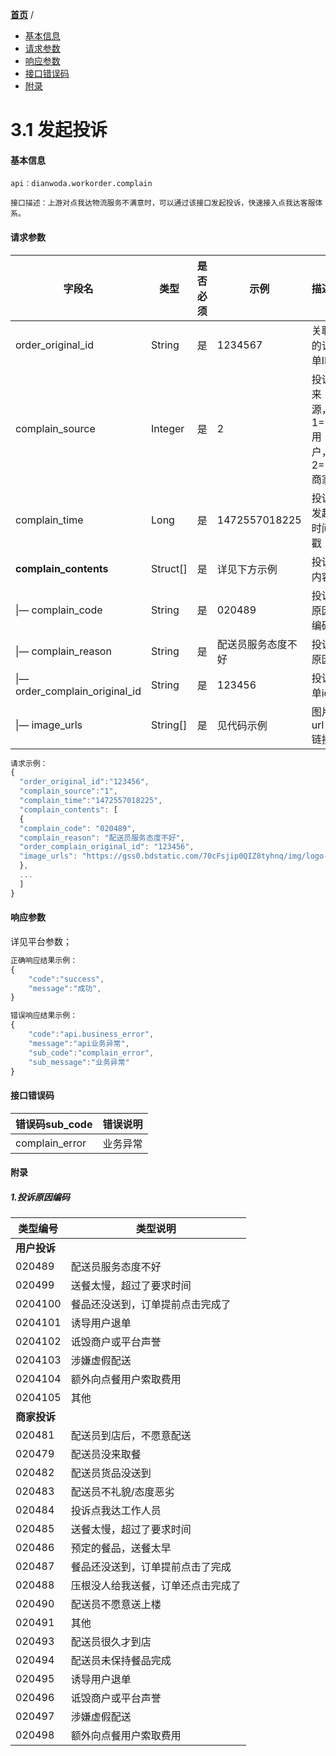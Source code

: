 [**首页**](https://open.dianwoda.com/) /


- <a href="#基本信息">基本信息</a>
- <a href="#请求参数">请求参数</a>
- <a href="#响应参数">响应参数</a>
- <a href="#接口错误码">接口错误码</a>
- <a href="#附录">附录</a>


# 3.1 发起投诉

#### 基本信息
```
api：dianwoda.workorder.complain

接口描述：上游对点我达物流服务不满意时，可以通过该接口发起投诉，快速接入点我达客服体系。

```

#### 请求参数
|字段名 | 类型 | 是否必须 | 示例 | 描述|
|---|---|---|---|---|
|order_original_id|String|是|1234567|关联的订单ID|
|complain_source|Integer|是|2|投诉来源，1=用户，2=商家|
|complain_time|Long|是|1472557018225|投诉发起时间戳|
|**complain_contents**|Struct[]|是|详见下方示例|投诉内容|
|&#124;— complain_code|String|是|020489|投诉原因编码|
|&#124;— complain_reason|String|是|配送员服务态度不好|投诉原因|
|&#124;— order_complain_original_id|String|是|123456|投诉单id|
|&#124;— image_urls|String[]|是|见代码示例|图片url链接|

```javascript
请求示例：
{
  "order_original_id":"123456",
  "complain_source":"1",
  "complain_time":"1472557018225",
  "complain_contents": [
  {
  "complain_code": "020489",
  "complain_reason": "配送员服务态度不好",
  "order_complain_original_id": "123456",
  "image_urls": "https://gss0.bdstatic.com/70cFsjip0QIZ8tyhnq/img/logo-zhidao.gif","https://gss0.bdstatic.com/70cFsjip0QIZ8tyhnq/img/logo-zhidao.gif",
  },
  ...
  ]
}
```

#### 响应参数
详见平台参数；

```javascript
正确响应结果示例：
{
	"code":"success",
	"message":"成功",
}
```

```javascript
错误响应结果示例：
{
	"code":"api.business_error",
	"message":"api业务异常",
	"sub_code":"complain_error",
	"sub_message":"业务异常"
}
```

#### 接口错误码
错误码sub_code | 错误说明
---|---
complain_error |业务异常


#### 附录
##### 1.投诉原因编码
类型编号 | 类型说明
---|---
**用户投诉**|
020489|配送员服务态度不好
020499|送餐太慢，超过了要求时间
0204100|餐品还没送到，订单提前点击完成了
0204101|诱导用户退单
0204102|诋毁商户或平台声誉
0204103|涉嫌虚假配送
0204104|额外向点餐用户索取费用
0204105|其他
**商家投诉**|
020481|配送员到店后，不愿意配送
020479|配送员没来取餐
020482|配送员货品没送到
020483|配送员不礼貌/态度恶劣
020484|投诉点我达工作人员
020485|送餐太慢，超过了要求时间
020486|预定的餐品，送餐太早
020487|餐品还没送到，订单提前点击了完成
020488|压根没人给我送餐，订单还点击完成了
020490|配送员不愿意送上楼
020491|其他
020493|配送员很久才到店
020494|配送员未保持餐品完成
020495|诱导用户退单
020496|诋毁商户或平台声誉
020497|涉嫌虚假配送
020498|额外向点餐用户索取费用
